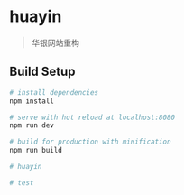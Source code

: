 # huayin

> 华银网站重构

## Build Setup

``` bash
# install dependencies
npm install

# serve with hot reload at localhost:8080
npm run dev

# build for production with minification
npm run build

# huayin

# test
